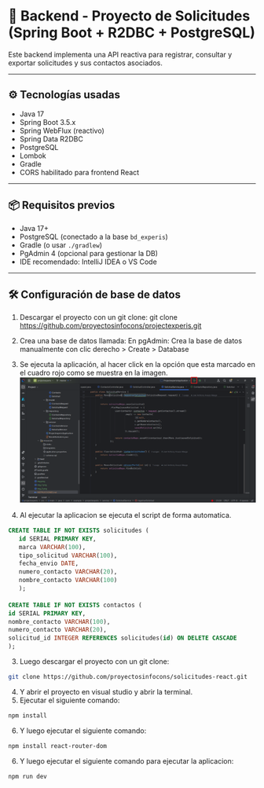 # 🧠 Backend - Proyecto de Solicitudes (Spring Boot + R2DBC + PostgreSQL)

Este backend implementa una API reactiva para registrar, consultar y exportar solicitudes y sus contactos asociados.

---

## ⚙️ Tecnologías usadas

- Java 17
- Spring Boot 3.5.x
- Spring WebFlux (reactivo)
- Spring Data R2DBC
- PostgreSQL
- Lombok
- Gradle
- CORS habilitado para frontend React

---

## 📦 Requisitos previos

- Java 17+
- PostgreSQL (conectado a la base `bd_experis`)
- Gradle (o usar `./gradlew`)
- PgAdmin 4 (opcional para gestionar la DB)
- IDE recomendado: IntelliJ IDEA o VS Code

---

## 🛠️ Configuración de base de datos

1. Descargar el proyecto con un git clone:
git clone https://github.com/proyectosinfocons/projectexperis.git
2. Crea una base de datos llamada:
   En pgAdmin:
   Crea la base de datos manualmente con clic derecho > Create > Database
3. Se ejecuta la aplicación, al hacer click en la opción que esta marcado en el cuadro rojo como se muestra en la imagen.
![muestraEjecucion.png](src%2Fmain%2Fresources%2FmuestraEjecucion.png)

2. Al ejecutar la aplicacion se ejecuta el script de forma automatica.
```sql  
CREATE TABLE IF NOT EXISTS solicitudes (
   id SERIAL PRIMARY KEY,
   marca VARCHAR(100),
   tipo_solicitud VARCHAR(100),
   fecha_envio DATE,
   numero_contacto VARCHAR(20),
   nombre_contacto VARCHAR(100)
   );

CREATE TABLE IF NOT EXISTS contactos (
id SERIAL PRIMARY KEY,
nombre_contacto VARCHAR(100),
numero_contacto VARCHAR(20),
solicitud_id INTEGER REFERENCES solicitudes(id) ON DELETE CASCADE
);
```
3. Luego descargar el proyecto con un git clone:
```bash
git clone https://github.com/proyectosinfocons/solicitudes-react.git
```
4. Y abrir el proyecto en visual studio y abrir la terminal.
5. Ejecutar el siguiente comando:
```bash   
npm install
```
6. Y luego ejecutar el siguiente comando:
```bash 
npm install react-router-dom
```
6. Y luego ejecutar el siguiente comando para ejecutar la aplicacion:
```bash 
npm run dev
```